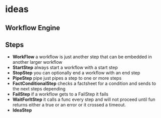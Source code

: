 # ideas

## Workflow Engine

## Steps


- **WorkFlow** a workflow is just another step that can be embedded in another larger workflow
- **StartStep** always start a workflow with a start step
- **StopStep** you can optionally end a workflow with an end step
- **PipeStep** pipe just pipes a step to one or more steps
- **FactConditionalStep** checks a factsheet for a condition and sends to the next steps depending
- **FailStep** if a workflow gets to a FailStep it fails
- **WaitForItStep** it calls a func every step and will not proceed until fun returns either a true or an error or it crossed a timeout.
- **IdeaStep**
